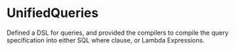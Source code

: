 UnifiedQueries
==============

Defined a DSL for queries, and provided the compilers to compile the query specification into either SQL where clause, or Lambda Expressions.
